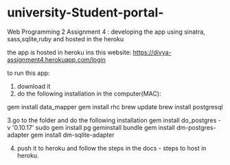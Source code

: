 # university-Student-portal-
Web Programming 2 Assignment 4 : developing the app using sinatra, sass,sqlite,ruby and hosted in the heroku 

the app is hosted in heroku ins this website: https://divya-assignment4.herokuapp.com/login

to run this app:

1. download it 
2. do the following installation in the computer(MAC):

gem install data_mapper
gem install rhc
brew update
brew install postgresql

3.go to the folder and do the following installation 
gem install do_postgres -v '0.10.17'
sudo gem install pg
geminstall bundle
gem install dm-postgres-adapter
gem install dm-sqlite-adapter

4. push it to heroku and follow the steps in the docs - steps to host in heroku.
